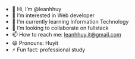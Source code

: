 - 👋 Hi, I’m @leanhhuy
- 👀 I’m interested in Web developer
- 🌱 I’m currently learning Information Technology
- 💞️ I’m looking to collaborate on fullstack
- 📫 How to reach me: leanhhuy.it@gmail.com
- 😄 Pronouns: Huyit
- ⚡ Fun fact: professional study

<!---
huyanhle/huyanhle is a ✨ special ✨ repository because its `README.md` (this file) appears on your GitHub profile.
You can click the Preview link to take a look at your changes.
--->
